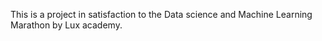 This is a project in satisfaction to the Data science and Machine Learning Marathon by Lux academy. 
